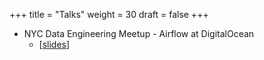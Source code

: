 +++
title = "Talks"
weight = 30
draft = false
+++

- NYC Data Engineering Meetup - Airflow at DigitalOcean
  - [[slides](https://github.com/ajbosco/talks/blob/master/nyc-data-eng-meetup/airflow-at-do.pdf)]